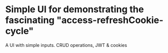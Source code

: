 # Simple UI for demonstrating the fascinating "access-refreshCookie-cycle"

A UI with simple inputs. CRUD operations, JWT & cookies
